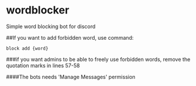 # wordblocker
Simple word blocking bot for discord

##If you want to add forbidden word, use command:
```
block add {word}
```
###if you want admins to be able to freely use forbidden words, remove the quotation marks in lines 57-58

####The bots needs 'Manage Messages' permission
